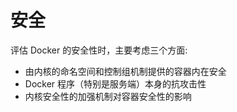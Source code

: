 # 安全
评估 Docker 的安全性时，主要考虑三个方面:

* 由内核的命名空间和控制组机制提供的容器内在安全
* Docker 程序（特别是服务端）本身的抗攻击性
* 内核安全性的加强机制对容器安全性的影响
